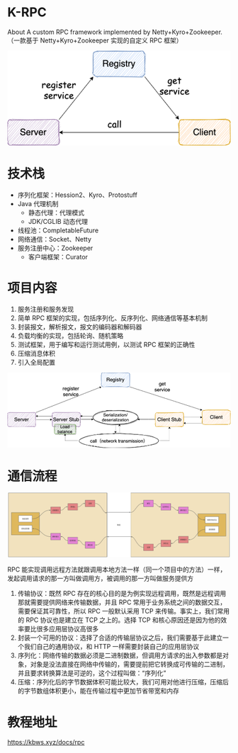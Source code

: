 # K-RPC

About A custom RPC framework implemented by Netty+Kyro+Zookeeper.（一款基于 Netty+Kyro+Zookeeper 实现的自定义 RPC 框架）

![image](./image/rpc-architure.png)

# 技术栈

- 序列化框架：Hession2、Kyro、Protostuff
- Java 代理机制 
  - 静态代理：代理模式
  - JDK/CGLIB 动态代理
- 线程池：CompletableFuture
- 网络通信：Socket、Netty
- 服务注册中心：Zookeeper 
  - 客户端框架：Curator

# 项目内容

1. 服务注册和服务发现
2. 简单 RPC 框架的实现，包括序列化、反序列化、网络通信等基本机制
3. 封装报文，解析报文，报文的编码器和解码器
4. 负载均衡的实现，包括轮询、随机策略
5. 测试框架，用于编写和运行测试用例，以测试 RPC 框架的正确性
6. 压缩消息体积
7. 引入全局配置

![rpc-architure-detail](./image/rpc-architure-detail.png)

# 通信流程

![rpc-process](./image/rpc-process.png)

RPC 能实现调用远程方法就跟调用本地方法一样（同一个项目中的方法）一样，发起调用请求的那一方叫做调用方，被调用的那一方叫做服务提供方

1. 传输协议：既然 RPC 存在的核心目的是为例实现远程调用，既然是远程调用那就需要提供网络来传输数据，并且 RPC 常用于业务系统之间的数据交互，需要保证其可靠性，所以 RPC 一般默认采用 TCP 来传输。事实上，我们常用的 RPC 协议也是建立在 TCP 之上的。选择 TCP 和核心原因还是因为他的效率要比很多应用层协议高很多
2. 封装一个可用的协议：选择了合适的传输层协议之后，我们需要基于此建立一个我们自己的通用协议，和 HTTP 一样需要封装自己的应用层协议
3. 序列化：网络传输的数据必须是二进制数据，但调用方请求的出入参数都是对象，对象是没法直接在网络中传输的，需要提前把它转换成可传输的二进制，并且要求转换算法是可逆的，这个过程叫做：“序列化”
4. 压缩：序列化后的字节数据体积可能比较大，我们可用对他进行压缩，压缩后的字节数组体积更小，能在传输过程中更加节省带宽和内存

# 教程地址
https://kbws.xyz/docs/rpc
